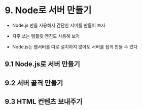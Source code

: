 # 9. Node로 서버 만들기

- Node.js 만을 사용해서 간단한 서버를 만들어 보자
- 자주 쓰는 템플릿 엔진도 사용해 보자

- Node.js는 웹서버를 따로 설치하지 않아도 서버를 쉽게 만들 수 있다

## 9.1 Node.js로 서버 만들기

## 9.2 서버 골격 만들기

## 9.3 HTML 컨텐츠 보내주기

